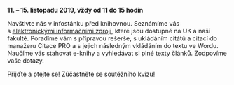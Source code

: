 
**11. – 15. listopadu 2019, vždy od 11 do 15 hodin**

Navštivte nás v infostánku před knihovnou. Seznámíme vás s [elektronickými
informačními zdroji](eiz.htm), které jsou dostupné na UK a naší fakultě. Poradíme vám
s přípravou rešerše, s ukládáním citátů a citací do manažeru Citace PRO a
s jejich následným vkládáním do textu ve Wordu. Naučíme vás stahovat e-knihy a
vyhledávat si plné texty článků. Zodpovíme vaše dotazy.

Přijďte a ptejte se! Zúčastněte se soutěžního kvízu!

